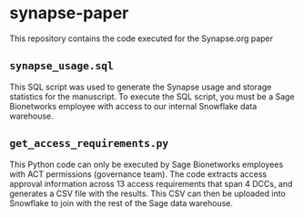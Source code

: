 # synapse-paper
This repository contains the code executed for the Synapse.org paper

## `synapse_usage.sql`

This SQL script was used to generate the Synapse usage and storage statistics for the manuscript. To execute the SQL script, you must be a Sage Bionetworks employee with access to our internal Snowflake data warehouse.

## `get_access_requirements.py`

This Python code can only be executed by Sage Bionetworks employees with ACT permissions (governance team). The code extracts access approval information across 13 access requirements that span 4 DCCs, and generates a CSV file with the results. This CSV can then be uploaded into Snowflake to join with the rest of the Sage data warehouse.
